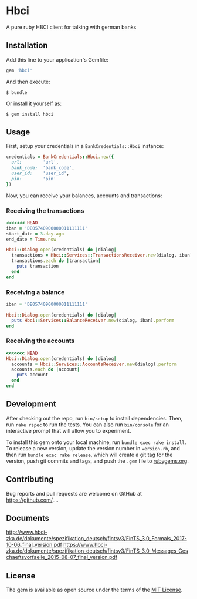 # Hbci

A pure ruby HBCI client for talking with german banks

## Installation

Add this line to your application's Gemfile:

```ruby
gem 'hbci'
```

And then execute:

    $ bundle

Or install it yourself as:

    $ gem install hbci

## Usage

First, setup your credentials in a `BankCredentials::Hbci` instance:
```ruby
credentials = BankCredentials::Hbci.new({
  url:        'url',
  bank_code:  'bank_code',
  user_id:    'user_id',
  pin:        'pin'
})
```

Now, you can receive your balances, accounts and transactions:

### Receiving the transactions

```ruby
<<<<<<< HEAD
iban = 'DE05740900000011111111'
start_date = 3.day.ago
end_date = Time.now

Hbci::Dialog.open(credentials) do |dialog|
  transactions = Hbci::Services::TransactionsReceiver.new(dialog, iban).perform(start_date, end_date)
  transactions.each do |transaction|
    puts transaction
  end
end
```

### Receiving a balance

```ruby
iban = 'DE05740900000011111111'

Hbci::Dialog.open(credentials) do |dialog|
  puts Hbci::Services::BalanceReceiver.new(dialog, iban).perform
end
```

### Receiving the accounts

```ruby
<<<<<<< HEAD
Hbci::Dialog.open(credentials) do |dialog|
  accounts = Hbci::Services::AccountsReceiver.new(dialog).perform
  accounts.each do |account|
    puts account
  end
end
```


## Development

After checking out the repo, run `bin/setup` to install dependencies. Then, run `rake rspec` to run the tests. You can also run `bin/console` for an interactive prompt that will allow you to experiment.

To install this gem onto your local machine, run `bundle exec rake install`. To release a new version, update the version number in `version.rb`, and then run `bundle exec rake release`, which will create a git tag for the version, push git commits and tags, and push the `.gem` file to [rubygems.org](https://rubygems.org).

## Contributing

Bug reports and pull requests are welcome on GitHub at https://github.com/....


## Documents

http://www.hbci-zka.de/dokumente/spezifikation_deutsch/fintsv3/FinTS_3.0_Formals_2017-10-06_final_version.pdf
https://www.hbci-zka.de/dokumente/spezifikation_deutsch/fintsv3/FinTS_3.0_Messages_Geschaeftsvorfaelle_2015-08-07_final_version.pdf

## License

The gem is available as open source under the terms of the [MIT License](http://opensource.org/licenses/MIT).

